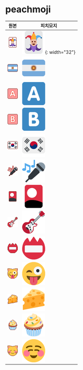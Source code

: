 # peachmoji

| 원본 | 피치모지 |
|---|---|
|![](assets/1f0cf.png)|![](https://raw.githubusercontent.com/twitter/twemoji/master/assets/72x72/1f0cf.png){: width="32"}|
|![](assets/1f1e6-1f1f7.png)|![](https://raw.githubusercontent.com/twitter/twemoji/master/assets/72x72/1f1e6-1f1f7.png)|
|![](assets/1f1e6.png)|![](https://raw.githubusercontent.com/twitter/twemoji/master/assets/72x72/1f1e6.png)|
|![](assets/1f1e7.png)|![](https://raw.githubusercontent.com/twitter/twemoji/master/assets/72x72/1f1e7.png)|
|![](assets/1f1f0-1f1f7.png)|![](https://raw.githubusercontent.com/twitter/twemoji/master/assets/72x72/1f1f0-1f1f7.png)|
|![](assets/1f3a4.png)|![](https://raw.githubusercontent.com/twitter/twemoji/master/assets/72x72/1f3a4.png)|
|![](assets/1f3b4.png)|![](https://raw.githubusercontent.com/twitter/twemoji/master/assets/72x72/1f3b4.png)|
|![](assets/1f3b8.png)|![](https://raw.githubusercontent.com/twitter/twemoji/master/assets/72x72/1f3b8.png)|
|![](assets/1f4db.png)|![](https://raw.githubusercontent.com/twitter/twemoji/master/assets/72x72/1f4db.png)|
|![](assets/1f61c.png)|![](https://raw.githubusercontent.com/twitter/twemoji/master/assets/72x72/1f61c.png)|
|![](assets/1f9c0.png)|![](https://raw.githubusercontent.com/twitter/twemoji/master/assets/72x72/1f9c0.png)|
|![](assets/1f9c1.png)|![](https://raw.githubusercontent.com/twitter/twemoji/master/assets/72x72/1f9c1.png)|
|![](assets/263a.png)|![](https://raw.githubusercontent.com/twitter/twemoji/master/assets/72x72/263a.png)|


